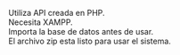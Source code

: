 Utiliza API creada en PHP.   
Necesita XAMPP.  
Importa la base de datos antes de usar.  
El archivo zip esta listo para usar el sistema.  

